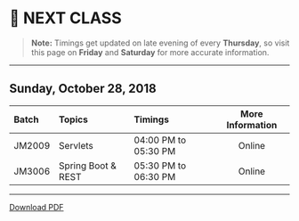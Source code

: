 # :date: NEXT CLASS
> **Note:** Timings get updated on late evening of every **Thursday**, so visit this page on **Friday** and **Saturday** for more accurate information.
---
## Sunday, October 28, 2018
| Batch     | Topics            | Timings                 | More Information|
|:----------|:------------------|:------------------------|:---------------:|
| JM2009    | Servlets        | 04:00 PM to 05:30 PM    | Online              |
| JM3006    | Spring Boot & REST         | 05:30 PM to 06:30 PM    | Online          |

---
[Download PDF](https://gitprint.com/WellnWill/quicklinks/blob/master/announcements/next-class.md)

